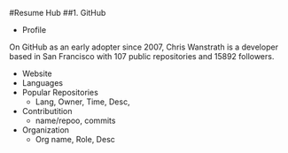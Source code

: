 #Resume Hub
##1. GitHub
- Profile

On GitHub as an early adopter since 2007, Chris Wanstrath is a developer based in San Francisco with 107 public repositories and 15892 followers.

- Website
- Languages
- Popular Repositories 
  - Lang, Owner, Time, Desc, 
- Contributition
  - name/repoo, commits
- Organization
  - Org name, Role, Desc